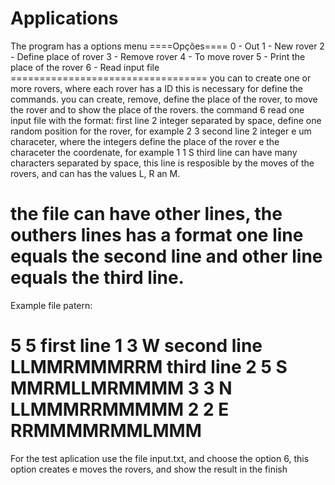 # Applications
The program has a options menu
        ====Opções====
        0 - Out
        1 - New rover
        2 - Define place of rover
        3 - Remove rover
        4 - To move rover
        5 - Print the place of the rover
        6 - Read input file
	==================================
you can to create one or more rovers, where each rover has a ID this is necessary for define the commands.
you can create, remove, define the place of the rover, to move the rover and to show the place of the rovers.
the command 6 read one input file with the format:
first line 2 integer separated by space, define one random position for the rover, for example 2 3
second line 2 integer e um characeter, where the integers define the place of the rover e the characeter the coordenate, for example 1 1 S 
third line can have many characters separated by space, this line is resposible by the moves of the rovers, and can has the values L, R an M.

the file can have other lines, the outhers lines has a format one line equals the second line and other line equals the third line.
============================================================================================================================================
Example file patern:

5 5 first line
1 3 W second line
LLMMRMMMRRM third line
2 5 S
MMRMLLMRMMMM
3 3 N
LLMMMRRMMMMM
2 2 E
RRMMMMRMMLMMM
============================================================================================================================================
For the test aplication use the file input.txt, and choose the option 6, this option creates e moves the rovers, and show the result in the finish
